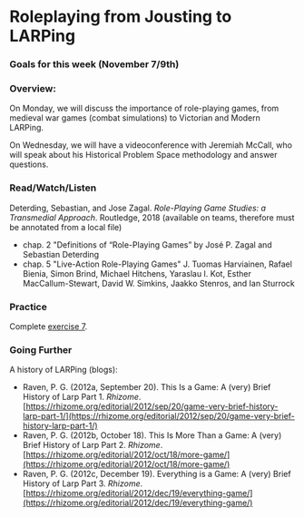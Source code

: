 # Roleplaying from Jousting to LARPing

### Goals for this week (November 7/9th)



### Overview:

On Monday, we will discuss the importance of role-playing games, from medieval war games (combat simulations) to Victorian and Modern LARPing.&#x20;

On Wednesday, we will have a videoconference with Jeremiah McCall, who will speak about his Historical Problem Space methodology and answer questions.&#x20;

### Read/Watch/Listen

Deterding, Sebastian, and Jose Zagal. _Role-Playing Game Studies: a Transmedial Approach_. Routledge, 2018 (available on teams, therefore must be annotated from a local file)

* chap. 2 "Definitions of “Role-Playing Games” by José P. Zagal and Sebastian Deterding
* chap. 5 "Live-Action Role-Playing Games" J. Tuomas Harviainen, Rafael Bienia, Simon Brind, Michael Hitchens, Yaraslau I. Kot, Esther MacCallum-Stewart, David W. Simkins, Jaakko Stenros, and Ian Sturrock

### Practice

Complete [exercise 7](../course-info/assignments/7.-game-journal-overview.md).&#x20;

### Going Further

A history of LARPing (blogs):

* Raven, P. G. (2012a, September 20). This Is a Game: A (very) Brief History of Larp Part 1. _Rhizome_. [https://rhizome.org/editorial/2012/sep/20/game-very-brief-history-larp-part-1/](https://rhizome.org/editorial/2012/sep/20/game-very-brief-history-larp-part-1/)
* Raven, P. G. (2012b, October 18). This Is More Than a Game: A (very) Brief History of Larp Part 2. _Rhizome_. [https://rhizome.org/editorial/2012/oct/18/more-game/](https://rhizome.org/editorial/2012/oct/18/more-game/)
* Raven, P. G. (2012c, December 19). Everything is a Game: A (very) Brief History of Larp Part 3. _Rhizome_. [https://rhizome.org/editorial/2012/dec/19/everything-game/](https://rhizome.org/editorial/2012/dec/19/everything-game/)
